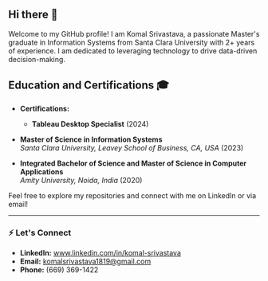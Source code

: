 ## Hi there 👋
Welcome to my GitHub profile! I am Komal Srivastava, a passionate Master's graduate in Information Systems from Santa Clara University with 2+ years of experience. I am dedicated to leveraging technology to drive data-driven decision-making.

## Education and Certifications 🎓
- **Certifications:**  
  - **Tableau Desktop Specialist** (2024)

- **Master of Science in Information Systems**  
  *Santa Clara University, Leavey School of Business, CA, USA* (2023)
  
- **Integrated Bachelor of Science and Master of Science in Computer Applications**  
  *Amity University, Noida, India* (2020)


Feel free to explore my repositories and connect with me on LinkedIn or via email!

---

### ⚡ Let's Connect
- **LinkedIn:** www.linkedin.com/in/komal-srivastava
- **Email:** komalsrivastava1819@gmail.com
- **Phone:** (669) 369-1422


